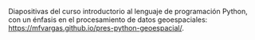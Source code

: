Diapositivas del curso introductorio al lenguaje de programación Python, con un énfasis en el procesamiento de datos geoespaciales: https://mfvargas.github.io/pres-python-geoespacial/.
